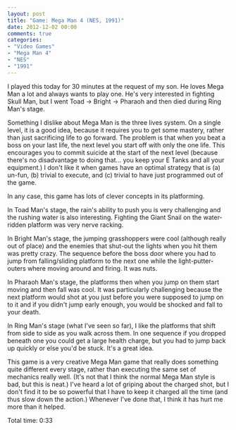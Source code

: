 ```yaml
---
layout: post
title: "Game: Mega Man 4 (NES, 1991)"
date: 2012-12-02 00:00
comments: true
categories:
- "Video Games"
- "Mega Man 4"
- "NES"
- "1991"
---
```


I played this today for 30 minutes at the request of my son. He
loves Mega Man a lot and always wants to play one. He's very
interested in fighting Skull Man, but I went Toad -> Bright ->
Pharaoh and then died during Ring Man's stage.

Something I dislike about Mega Man is the three lives system. On
a single level, it is a good idea, because it requires you to get
some mastery, rather than just sacrificing life to go
forward. The problem is that when you beat a boss on your last
life, the next level you start off with only the one life. This
encourages you to commit suicide at the start of the next level
(because there's no disadvantage to doing that... you keep your E
Tanks and all your equipment.) I don't like it when games have an
optimal strategy that is (a) un-fun, (b) trivial to execute, and
(c) trivial to have just programmed out of the game.

In any case, this game has lots of clever concepts in its
platforming.

In Toad Man's stage, the rain's ability to push you is very
challenging and the rushing water is also interesting. Fighting
the Giant Snail on the water-ridden platform was very nerve
racking.

In Bright Man's stage, the jumping grasshoppers were cool
(although really out of place) and the enemies that shut-out the
lights when you hit them was pretty crazy. The sequence before the
boss door where you had to jump from falling/sliding platform to
the next one while the light-putter-outers where moving around and
firing. It was nuts.

In Pharaoh Man's stage, the platforms then when you jump on them
start moving and then fall was cool. It was particularly
challenging because the next platform would shot at you just
before you were supposed to jump on to it and if you didn't jump
early enough, you would be shocked and fall to your death.

In Ring Man's stage (what I've seen so far), I like the platforms
that shift from side to side as you walk across them. In one
sequence if you dropped beneath one you could get a large health
charge, but you had to jump back up quickly or else you'd be
stuck. It's a great idea.

This game is a very creative Mega Man game that really does
something quite different every stage, rather than executing the
same set of mechanics really well. (It's not that I think the
normal Mega Man style is bad, but this is neat.) I've heard a lot
of griping about the charged shot, but I don't find it to be so
powerful that I have to keep it charged all the time (and thus
slow down the action.) Whenever I've done that, I think it has
hurt me more than it helped.

Total time: 0:33
